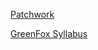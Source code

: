 [Patchwork](https://github.com/Sorsi/patchwork)

[GreenFox Syllabus](https://github.com/Sorsi/git-lesson-repository)